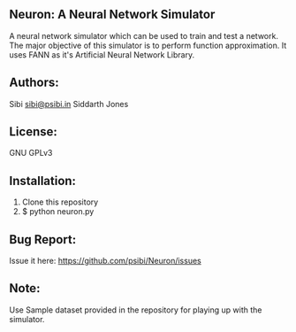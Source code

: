 Neuron: A Neural Network Simulator
-----------------------------------

A neural network simulator which can be used to train and test a network. The major objective of this simulator is to perform function approximation. It uses FANN as it's Artificial Neural Network Library.

Authors:
--------
Sibi <sibi@psibi.in>
Siddarth
Jones

License:
--------
GNU GPLv3

Installation:
--------------
1. Clone this repository
2. $ python neuron.py

Bug Report:
-----------
Issue it here: https://github.com/psibi/Neuron/issues

Note:
------
Use Sample dataset provided in the repository for playing up with the simulator.